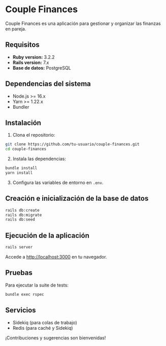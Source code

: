 # Couple Finances

Couple Finances es una aplicación para gestionar y organizar las finanzas en pareja.

## Requisitos

- **Ruby version:** 3.2.2
- **Rails version:** 7.x
- **Base de datos:** PostgreSQL

## Dependencias del sistema

- Node.js >= 16.x
- Yarn >= 1.22.x
- Bundler

## Instalación

1. Clona el repositorio:

  ```bash
  git clone https://github.com/tu-usuario/couple-finances.git
  cd couple-finances
  ```

2. Instala las dependencias:

  ```bash
  bundle install
  yarn install
  ```

3. Configura las variables de entorno en `.env`.

## Creación e inicialización de la base de datos

```bash
rails db:create
rails db:migrate
rails db:seed
```

## Ejecución de la aplicación

```bash
rails server
```

Accede a [http://localhost:3000](http://localhost:3000) en tu navegador.

## Pruebas

Para ejecutar la suite de tests:

```bash
bundle exec rspec
```

## Servicios

- Sidekiq (para colas de trabajo)
- Redis (para caché y Sidekiq)


¡Contribuciones y sugerencias son bienvenidas!
